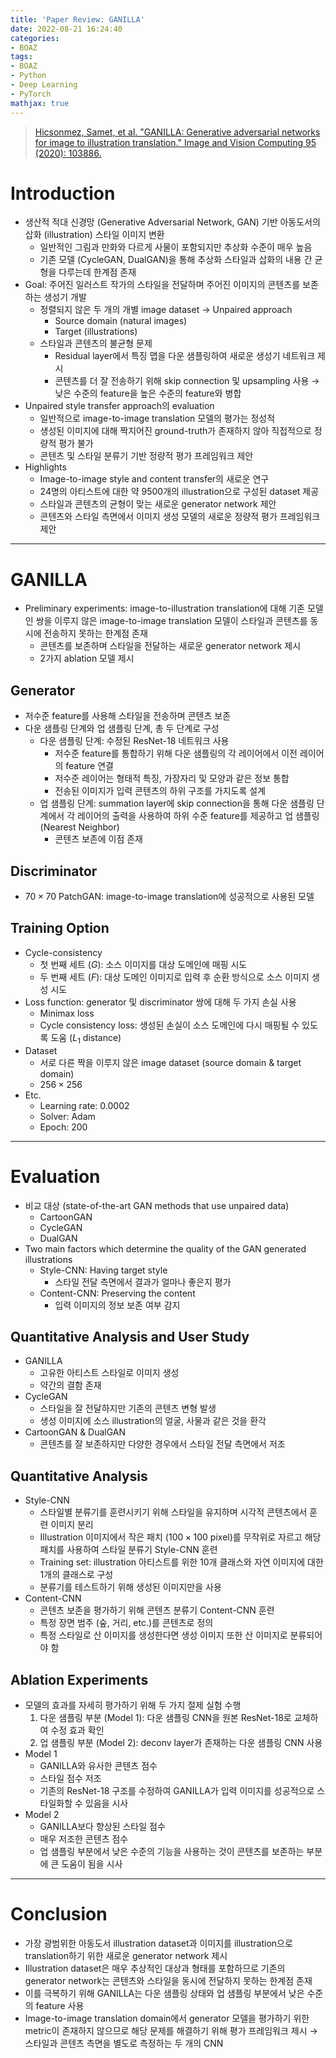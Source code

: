 ```yaml
---
title: 'Paper Review: GANILLA'
date: 2022-08-21 16:24:40
categories:
- BOAZ
tags:
- BOAZ
- Python
- Deep Learning
- PyTorch
mathjax: true
---
```

> [Hicsonmez, Samet, et al. "GANILLA: Generative adversarial networks for image to illustration translation." Image and Vision Computing 95 (2020): 103886.](https://arxiv.org/pdf/2002.05638.pdf)

# Introduction

+ 생산적 적대 신경망 (Generative Adversarial Network, GAN) 기반 아동도서의 삽화 (illustration) 스타일 이미지 변환
  + 일반적인 그림과 만화와 다르게 사물이 포함되지만 추상화 수준이 매우 높음
  + 기존 모델 (CycleGAN, DualGAN)을 통해 추상화 스타일과 삽화의 내용 간 균형을 다루는데 한계점 존재
+ Goal: 주어진 일러스트 작가의 스타일을 전달하며 주어진 이미지의 콘텐츠를 보존하는 생성기 개발
  + 정렬되지 않은 두 개의 개별 image dataset $\rightarrow$ Unpaired approach
    + Source domain (natural images)
    + Target (illustrations)
  + 스타일과 콘텐츠의 불균형 문제
    + Residual layer에서 특징 맵을 다운 샘플링하여 새로운 생성기 네트워크 제시
    + 콘텐츠를 더 잘 전송하기 위해 skip connection 및 upsampling 사용 $\rightarrow$ 낮은 수준의 feature을 높은 수준의 feature와 병합
+ Unpaired style transfer approach의 evaluation
  + 일반적으로 image-to-image translation 모델의 평가는 정성적
  + 생성된 이미지에 대해 짝지어진 ground-truth가 존재하지 않아 직접적으로 정량적 평가 불가
  + 콘텐츠 및 스타일 분류기 기반 정량적 평가 프레임워크 제안
+ Highlights
  + Image-to-image style and content transfer의 새로운 연구
  + 24명의 아티스트에 대한 약 9500개의 illustration으로 구성된 dataset 제공
  + 스타일과 콘텐츠의 균형이 맞는 새로운 generator network 제안
  + 콘텐츠와 스타일 측면에서 이미지 생성 모델의 새로운 정량적 평가 프레임워크 제안

<!-- More -->

***

# GANILLA

+ Preliminary experiments: image-to-illustration translation에 대해 기존 모델인 쌍을 이루지 않은 image-to-image translation 모델이 스타일과 콘텐츠를 동시에 전송하지 못하는 한계점 존재
  + 콘텐츠를 보존하며 스타일을 전달하는 새로운 generator network 제시
  + 2가지 ablation 모델 제시

## Generator

+ 저수준 feature를 사용해 스타일을 전송하며 콘텐츠 보존
+ 다운 샘플링 단계와 업 샘플링 단계, 총 두 단계로 구성
  + 다운 샘플링 단계: 수정된 ResNet-18 네트워크 사용
    + 저수준 feature를 통합하기 위해 다운 샘플링의 각 레이어에서 이전 레이어의 feature 연결
    + 저수준 레이어는 형태적 특징, 가장자리 및 모양과 같은 정보 통합
    + 전송된 이미지가 입력 콘텐츠의 하위 구조를 가지도록 설계
  + 업 샘플링 단계: summation layer에 skip connection을 통해 다운 샘플링 단계에서 각 레이어의 출력을 사용하여 하위 수준 feature를 제공하고 업 샘플링 (Nearest Neighbor)
    + 콘텐츠 보존에 이점 존재

## Discriminator

+ $70\times70$ PatchGAN: image-to-image translation에 성공적으로 사용된 모델

## Training Option

+ Cycle-consistency
  + 첫 번째 세트 ($G$): 소스 이미지를 대상 도메인에 매핑 시도
  + 두 번째 세트 ($F$): 대상 도메인 이미지로 입력 후 순환 방식으로 소스 이미지 생성 시도
+ Loss function: generator 및 discriminator 쌍에 대해 두 가지 손실 사용
  + Minimax loss
  + Cycle consistency loss: 생성된 손실이 소스 도메인에 다시 매핑될 수 있도록 도움 ($L_1$ distance)
+ Dataset
  + 서로 다른 짝을 이루지 않은 image dataset (source domain & target domain)
  + $256\times256$
+ Etc.
  + Learning rate: 0.0002
  + Solver: Adam
  + Epoch: 200

***

# Evaluation

+ 비교 대상 (state-of-the-art GAN methods that use unpaired data)
  + CartoonGAN
  + CycleGAN
  + DualGAN
+ Two main factors which determine the quality of the GAN generated illustrations
  + Style-CNN: Having target style
    + 스타일 전달 측면에서 결과가 얼마나 좋은지 평가
  + Content-CNN: Preserving the content
    + 입력 이미지의 정보 보존 여부 감지

## Quantitative Analysis and User Study

+ GANILLA
  + 고유한 아티스트 스타일로 이미지 생성
  + 약간의 결함 존재
+ CycleGAN
  + 스타일을 잘 전달하지만 기존의 콘텐츠 변형 발생
  + 생성 이미지에 소스 illustration의 얼굴, 사물과 같은 것을 환각
+ CartoonGAN & DualGAN
  + 콘텐츠를 잘 보존하지만 다양한 경우에서 스타일 전달 측면에서 저조

## Quantitative Analysis

+ Style-CNN
  + 스타일별 분류기를 훈련시키기 위해 스타일을 유지하며 시각적 콘텐츠에서 훈련 이미지 분리
  + Illustration 이미지에서 작은 패치 ($100\times100$ pixel)를 무작위로 자르고 해당 패치를 사용하여 스타일 분류기 Style-CNN 훈련
  + Training set: illustration 아티스트를 위한 10개 클래스와 자연 이미지에 대한 1개의 클래스로 구성
  + 분류기를 테스트하기 위해 생성된 이미지만을 사용
+ Content-CNN
  + 콘텐츠 보존을 평가하기 위해 콘텐츠 분류기 Content-CNN 훈련
  + 특정 장면 범주 (숲, 거리, etc.)를 콘텐츠로 정의
  + 특정 스타일로 산 이미지를 생성한다면 생성 이미지 또한 산 이미지로 분류되어야 함

## Ablation Experiments

+ 모델의 효과를 자세히 평가하기 위해 두 가지 절제 실험 수행
  1. 다운 샘플링 부분 (Model 1): 다운 샘플링 CNN을 원본 ResNet-18로 교체하여 수정 효과 확인
  2. 업 샘플링 부분 (Model 2): deconv layer가 존재하는 다운 샘플링 CNN 사용
+ Model 1
  + GANILLA와 유사한 콘텐츠 점수
  + 스타일 점수 저조
  + 기존의 ResNet-18 구조를 수정하여 GANILLA가 입력 이미지를 성공적으로 스타일화할 수 있음을 시사
+ Model 2
  + GANILLA보다 향상된 스타일 점수
  + 매우 저조한 콘텐츠 점수
  + 업 샘플링 부분에서 낮은 수준의 기능을 사용하는 것이 콘텐츠를 보존하는 부분에 큰 도움이 됨을 시사

***

# Conclusion

+ 가장 광범위한 아동도서 illustration dataset과 이미지를 illustration으로 translation하기 위한 새로운 generator network 제시
+ Illustration dataset은 매우 추상적인 대상과 형태를 포함하므로 기존의 generator network는 콘텐츠와 스타일을 동시에 전달하지 못하는 한계점 존재
+ 이를 극복하기 위해 GANILLA는 다운 샘플링 상태와 업 샘플링 부분에서 낮은 수준의 feature 사용
+ Image-to-image translation domain에서 generator 모델을 평가하기 위한 metric이 존재하지 않으므로 해당 문제를 해결하기 위해 평가 프레임워크 제시 $\rightarrow$ 스타일과 콘텐츠 측면을 별도로 측정하는 두 개의 CNN